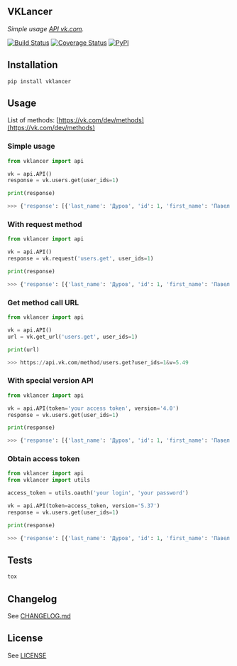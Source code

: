 ## VKLancer ##
*Simple usage [API vk.com](https://vk.com/dev).*

[![Build Status](https://travis-ci.org/pyvim/vklancer.svg)](https://travis-ci.org/pyvim/vklancer)
[![Coverage Status](https://coveralls.io/repos/pyvim/vklancer/badge.svg?branch=master&service=github)](https://coveralls.io/github/pyvim/vklancer?branch=master)
[![PyPI](http://img.shields.io/pypi/v/vklancer.svg?style=flat)](https://pypi.python.org/pypi/vklancer)

## Installation ##
```pip install vklancer```

## Usage ##
List of methods: [https://vk.com/dev/methods](https://vk.com/dev/methods)

### Simple usage ###
```python
from vklancer import api

vk = api.API()
response = vk.users.get(user_ids=1)

print(response)

>>> {'response': [{'last_name': 'Дуров', 'id': 1, 'first_name': 'Павел'}]}
```

### With request method ###
```python
from vklancer import api

vk = api.API()
response = vk.request('users.get', user_ids=1)

print(response)

>>> {'response': [{'last_name': 'Дуров', 'id': 1, 'first_name': 'Павел'}]}
```

### Get method call URL ###
```python
from vklancer import api

vk = api.API()
url = vk.get_url('users.get', user_ids=1)

print(url)

>>> https://api.vk.com/method/users.get?user_ids=1&v=5.49
```

### With special version API ###
```python
from vklancer import api

vk = api.API(token='your access token', version='4.0')
response = vk.users.get(user_ids=1)

print(response)

>>> {'response': [{'last_name': 'Дуров', 'id': 1, 'first_name': 'Павел'}]}
```

### Obtain access token ###
```python
from vklancer import api
from vklancer import utils

access_token = utils.oauth('your login', 'your password')

vk = api.API(token=access_token, version='5.37')
response = vk.users.get(user_ids=1)

print(response)

>>> {'response': [{'last_name': 'Дуров', 'id': 1, 'first_name': 'Павел'}]}
```

## Tests ##
```bash
tox
```

## Changelog ##
See [CHANGELOG.md](https://github.com/pyvim/vklancer/blob/master/CHANGELOG.md)

## License ##
See [LICENSE](https://github.com/pyvim/vklancer/blob/master/LICENSE)
